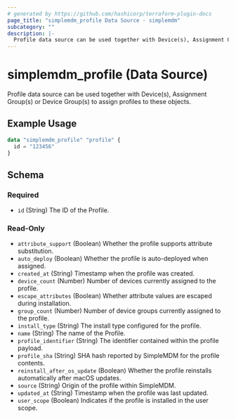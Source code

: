 ```yaml
---
# generated by https://github.com/hashicorp/terraform-plugin-docs
page_title: "simplemdm_profile Data Source - simplemdm"
subcategory: ""
description: |-
  Profile data source can be used together with Device(s), Assignment Group(s) or Device Group(s) to assign profiles to these objects.
---
```


# simplemdm_profile (Data Source)

Profile data source can be used together with Device(s), Assignment Group(s) or Device Group(s) to assign profiles to these objects.

## Example Usage

```terraform
data "simplemdm_profile" "profile" {
  id = "123456"
}
```

<!-- schema generated by tfplugindocs -->
## Schema

### Required

- `id` (String) The ID of the Profile.

### Read-Only

- `attribute_support` (Boolean) Whether the profile supports attribute substitution.
- `auto_deploy` (Boolean) Whether the profile is auto-deployed when assigned.
- `created_at` (String) Timestamp when the profile was created.
- `device_count` (Number) Number of devices currently assigned to the profile.
- `escape_attributes` (Boolean) Whether attribute values are escaped during installation.
- `group_count` (Number) Number of device groups currently assigned to the profile.
- `install_type` (String) The install type configured for the profile.
- `name` (String) The name of the Profile.
- `profile_identifier` (String) The identifier contained within the profile payload.
- `profile_sha` (String) SHA hash reported by SimpleMDM for the profile contents.
- `reinstall_after_os_update` (Boolean) Whether the profile reinstalls automatically after macOS updates.
- `source` (String) Origin of the profile within SimpleMDM.
- `updated_at` (String) Timestamp when the profile was last updated.
- `user_scope` (Boolean) Indicates if the profile is installed in the user scope.

